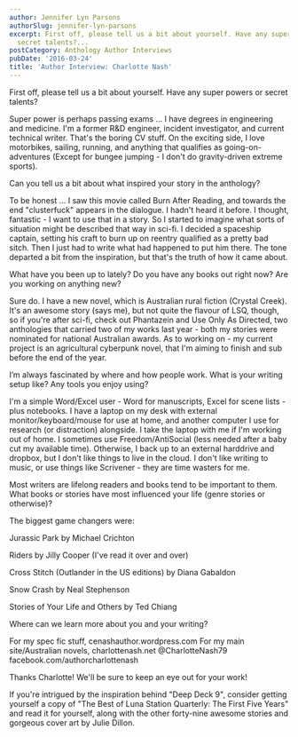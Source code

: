 ```yaml
---
author: Jennifer Lyn Parsons
authorSlug: jennifer-lyn-parsons
excerpt: First off, please tell us a bit about yourself. Have any super powers or
  secret talents?...
postCategory: Anthology Author Interviews
pubDate: '2016-03-24'
title: 'Author Interview: Charlotte Nash'
---
```

First off, please tell us a bit about yourself. Have any super powers or secret talents?

Super power is perhaps passing exams ... I have degrees in engineering and medicine. I'm a former R&amp;D engineer, incident investigator, and current technical writer. That's the boring CV stuff. On the exciting side, I love motorbikes, sailing, running, and anything that qualifies as going-on-adventures (Except for bungee jumping - I don't do gravity-driven extreme sports).

Can you tell us a bit about what inspired your story in the anthology?

To be honest ... I saw this movie called Burn After Reading, and towards the end "clusterfuck" appears in the dialogue. I hadn't heard it before. I thought, fantastic - I want to use that in a story. So I started to imagine what sorts of situation might be described that way in sci-fi. I decided a spaceship captain, setting his craft to burn up on reentry qualified as a pretty bad sitch. Then I just had to write what had happened to put him there. The tone departed a bit from the inspiration, but that's the truth of how it came about.

What have you been up to lately? Do you have any books out right now? Are you working on anything new?

Sure do. I have a new novel, which is Australian rural fiction (Crystal Creek). It's an awesome story (says me), but not quite the flavour of LSQ, though, so if you're after sci-fi, check out Phantazein and Use Only As Directed, two anthologies that carried two of my works last year - both my stories were nominated for national Australian awards. As to working on - my current project is an agricultural cyberpunk novel, that I'm aiming to finish and sub before the end of the year.

I’m always fascinated by where and how people work. What is your writing setup like? Any tools you enjoy using?

I'm a simple Word/Excel user - Word for manuscripts, Excel for scene lists - plus notebooks. I have a laptop on my desk with external monitor/keyboard/mouse for use at home, and another computer I use for research (or distraction) alongside. I take the laptop with me if I'm working out of home. I sometimes use Freedom/AntiSocial (less needed after a baby cut my available time). Otherwise, I back up to an external harddrive and dropbox, but I don't like things to live in the cloud. I don't like writing to music, or use things like Scrivener - they are time wasters for me.

Most writers are lifelong readers and books tend to be important to them. What books or stories have most influenced your life (genre stories or otherwise)?

The biggest game changers were:

Jurassic Park by Michael Crichton

Riders by Jilly Cooper (I've read it over and over)

Cross Stitch (Outlander in the US editions) by Diana Gabaldon

Snow Crash by Neal Stephenson

Stories of Your Life and Others by Ted Chiang

Where can we learn more about you and your writing?

For my spec fic stuff, cenashauthor.wordpress.com For my main site/Australian novels, charlottenash.net @CharlotteNash79 facebook.com/authorcharlottenash

Thanks Charlotte! We'll be sure to keep an eye out for your work!

If you're intrigued by the inspiration behind "Deep Deck 9", consider getting yourself a copy of "The Best of Luna Station Quarterly: The First Five Years" and read it for yourself, along with the other forty-nine awesome stories and gorgeous cover art by Julie Dillon.